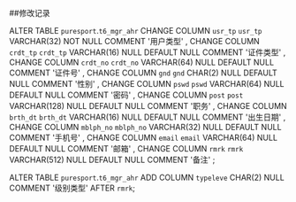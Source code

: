 ##修改记录

ALTER TABLE `puresport`.`t6_mgr_ahr` 
CHANGE COLUMN `usr_tp` `usr_tp` VARCHAR(32) NOT NULL COMMENT '用户类型' ,
CHANGE COLUMN `crdt_tp` `crdt_tp` VARCHAR(16) NULL DEFAULT NULL COMMENT '证件类型' ,
CHANGE COLUMN `crdt_no` `crdt_no` VARCHAR(64) NULL DEFAULT NULL COMMENT '证件号' ,
CHANGE COLUMN `gnd` `gnd` CHAR(2) NULL DEFAULT NULL COMMENT '性别' ,
CHANGE COLUMN `pswd` `pswd` VARCHAR(64) NULL DEFAULT NULL COMMENT '密码' ,
CHANGE COLUMN `post` `post` VARCHAR(128) NULL DEFAULT NULL COMMENT '职务' ,
CHANGE COLUMN `brth_dt` `brth_dt` VARCHAR(16) NULL DEFAULT NULL COMMENT '出生日期' ,
CHANGE COLUMN `mblph_no` `mblph_no` VARCHAR(32) NULL DEFAULT NULL COMMENT '手机号' ,
CHANGE COLUMN `email` `email` VARCHAR(64) NULL DEFAULT NULL COMMENT '邮箱' ,
CHANGE COLUMN `rmrk` `rmrk` VARCHAR(512) NULL DEFAULT NULL COMMENT '备注' ;


ALTER TABLE `puresport`.`t6_mgr_ahr` 
ADD COLUMN `typeleve` CHAR(2) NULL COMMENT '级别类型' AFTER `rmrk`;


